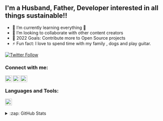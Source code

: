 ## I'm a Husband, Father, Developer interested in all things sustainable!!

- 🌱 I’m currently learning everything 🤣
- 👯 I’m looking to collaborate with other content creators
- 🥅 2022 Goals: Contribute more to Open Source projects
- ⚡ Fun fact: I love to spend time with my family , dogs and  play guitar.

[![Twitter Follow](https://img.shields.io/twitter/follow/sperezintexas?color=1DA1F2&logo=twitter&style=for-the-badge)](https://twitter.com/intent/follow?original_referer=https%3A%2F%2Fgithub.com%2FcodeSTACKr&screen_name=codeSTACKr)


### Connect with me:

[<img align="left" alt="sperezintexas | Twitter" width="22px" src="https://cdn.jsdelivr.net/npm/simple-icons@v3/icons/twitter.svg" />][twitter]
[<img align="left" alt="samuelperez | LinkedIn" width="22px" src="https://cdn.jsdelivr.net/npm/simple-icons@v3/icons/linkedin.svg" />][linkedin]
[<img align="left" alt="sperezintexas | Instagram" width="22px" src="https://cdn.jsdelivr.net/npm/simple-icons@v3/icons/instagram.svg" />][instagram]

<br />


### Languages and Tools:

<img vertical-align="left" alt="sperezintexas | Java" width="22px" src="https://www.vectorlogo.zone/logos/java/java-vertical.svg" />

<br />
<br />

<details>
  <summary>:zap: GitHub Stats</summary>
  <img align="left" alt="sperezintexas's GitHub Stats" src="https://github-readme-stats.sperezintexas.vercel.app/api?username=sperezintexas&show_icons=true&hide_border=true" />
</details>

[twitter]: https://twitter.com/sperezintexas
[instagram]: https://instagram.com/sperezintexas
[linkedin]: https://www.linkedin.com/in/samuelperez/
